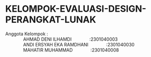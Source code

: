 # KELOMPOK-EVALUASI-DESIGN-PERANGKAT-LUNAK

Anggota Kelompok :  
&emsp;&emsp;&emsp;&emsp;AHMAD DENI ILHAMDI&emsp;&emsp;&emsp;&emsp;:2301040003  
&emsp;&emsp;&emsp;&emsp;ANDI ERSYAH EKA RAMDHANI&emsp;&emsp;&emsp;&emsp;:2301040030  
&emsp;&emsp;&emsp;&emsp;MAHATIR MUHAMMAD&emsp;&emsp;&emsp;&emsp;:2301040008  
